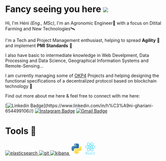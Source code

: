 # Fancy seeing you here <img src="https://raw.githubusercontent.com/aemmadi/aemmadi/master/wave.gif" width="30px">
Hi, I'm Héni *(Eng., MSc)*, I'm an Agronomic Engineer🌱 with a focus on Ditital Farming and New Technologies🛰️  

I'm a Tech and Project Management enthusiast, helping to spread **Agility** 🚀and implement **PMI Standards** 📘

I also have basic to intermediate knowledge in Web Develpment, Data Processing and Data Science, Geographical Information Systems and Remote-Sensing...  

I am currently managing some of [OKP4](https://okp4.com/) Projects and helping designing the functional  specifications of a decentralized protocol based on blockchain technology 🔗

Find out more about me here & feel free to connect with me here:  

[![Linkedin Badge](https://img.shields.io/badge/-HeniGhariani-blue?style=flat-square&logo=Linkedin&logoColor=white&link=https://[www.linkedin.com/in/anirudhemmadi](https://www.linkedin.com/in/h%C3%A9ni-ghariani-654499106/)/)](https://www.linkedin.com/in/h%C3%A9ni-ghariani-654499106//) 
[![Instagram Badge](https://img.shields.io/badge/-HeniGhariani-purple?style=flat-square&logo=instagram&logoColor=white&link=https://instagram.com/kanna6501/)](https://www.instagram.com/heni.ghariani/?hl=fr)
[![Gmail Badge](https://img.shields.io/badge/-heni.gh1@gmail.com-c14438?style=flat-square&logo=Gmail&logoColor=white&link=mailto:heni.gh1@gmail.com)](mailto:heni.gh1@gmail.com)

# Tools 🔧

<a href="https://www.elastic.co" target="_blank"> <img src="https://www.vectorlogo.zone/logos/elastic/elastic-icon.svg" alt="elasticsearch" width="40" height="40" /> </a>
<a href="https://git-scm.com/" target="_blank"> <img src="https://www.vectorlogo.zone/logos/git-scm/git-scm-icon.svg" alt="git" width="40" height="40" /> </a>
<a href="https://www.elastic.co/kibana" target="_blank"> <img src="https://www.vectorlogo.zone/logos/elasticco_kibana/elasticco_kibana-icon.svg" alt="kibana" width="40" height="40" /> </a>
<a href="https://www.python.org" target="_blank"> <img src="https://raw.githubusercontent.com/devicons/devicon/master/icons/python/python-original.svg" alt="python" width="40" height="40" /><a>
 <a href="https://reactjs.org/" target="_blank"> <img src="https://raw.githubusercontent.com/devicons/devicon/master/icons/react/react-original-wordmark.svg" alt="react" width="40" height="40" /> </a>
       
          
